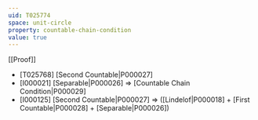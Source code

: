 ```yaml
---
uid: T025774
space: unit-circle
property: countable-chain-condition
value: true
---
```

[[Proof]]

* [T025768] [Second Countable|P000027]
* [I000021] [Separable|P000026] => [Countable Chain Condition|P000029]
* [I000125] [Second Countable|P000027] => ([Lindelof|P000018] + [First Countable|P000028] + [Separable|P000026])

